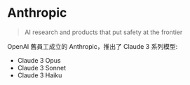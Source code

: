 # Anthropic

> AI research and products that put safety at the frontier

OpenAI 舊員工成立的 Anthropic，推出了 Claude 3 系列模型:

- Claude 3 Opus
- Claude 3 Sonnet
- Claude 3 Haiku



